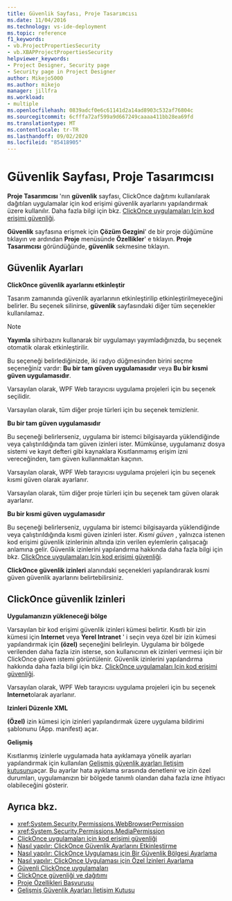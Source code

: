 ```yaml
---
title: Güvenlik Sayfası, Proje Tasarımcısı
ms.date: 11/04/2016
ms.technology: vs-ide-deployment
ms.topic: reference
f1_keywords:
- vb.ProjectPropertiesSecurity
- vb.XBAPProjectPropertiesSecurity
helpviewer_keywords:
- Project Designer, Security page
- Security page in Project Designer
author: Mikejo5000
ms.author: mikejo
manager: jillfra
ms.workload:
- multiple
ms.openlocfilehash: 0839adcf0e6c61141d2a14ad8903c532af76804c
ms.sourcegitcommit: 6cfffa72af599a9d667249caaaa411bb28ea69fd
ms.translationtype: MT
ms.contentlocale: tr-TR
ms.lasthandoff: 09/02/2020
ms.locfileid: "85418905"
---
```

# <a name="security-page-project-designer"></a>Güvenlik Sayfası, Proje Tasarımcısı

**Proje Tasarımcısı** 'nın **güvenlik** sayfası, ClickOnce dağıtımı kullanılarak dağıtılan uygulamalar için kod erişimi güvenlik ayarlarını yapılandırmak üzere kullanılır. Daha fazla bilgi için bkz. [ClickOnce uygulamaları Için kod erişimi güvenliği](../../deployment/code-access-security-for-clickonce-applications.md).

**Güvenlik** sayfasına erişmek için **Çözüm Gezgini**' de bir proje düğümüne tıklayın ve ardından **Proje** menüsünde **Özellikler**' e tıklayın. **Proje Tasarımcısı** göründüğünde, **güvenlik** sekmesine tıklayın.

## <a name="security-settings"></a>Güvenlik Ayarları

 **ClickOnce güvenlik ayarlarını etkinleştir**

Tasarım zamanında güvenlik ayarlarının etkinleştirilip etkinleştirilmeyeceğini belirler. Bu seçenek silinirse, **güvenlik** sayfasındaki diğer tüm seçenekler kullanılamaz.

> [!NOTE]
> **Yayımla** sihirbazını kullanarak bir uygulamayı yayımladığınızda, bu seçenek otomatik olarak etkinleştirilir.

Bu seçeneği belirlediğinizde, iki radyo düğmesinden birini seçme seçeneğiniz vardır: **Bu bir tam güven uygulamasıdır** veya **Bu bir kısmi güven uygulamasıdır**.

Varsayılan olarak, WPF Web tarayıcısı uygulama projeleri için bu seçenek seçilidir.

Varsayılan olarak, tüm diğer proje türleri için bu seçenek temizlenir.

 **Bu bir tam güven uygulamasıdır**

Bu seçeneği belirlerseniz, uygulama bir istemci bilgisayarda yüklendiğinde veya çalıştırıldığında tam güven izinleri ister. Mümkünse, uygulamanız dosya sistemi ve kayıt defteri gibi kaynaklara Kısıtlanmamış erişim izni vereceğinden, tam güven kullanmaktan kaçının.

Varsayılan olarak, WPF Web tarayıcısı uygulama projeleri için bu seçenek kısmi güven olarak ayarlanır.

Varsayılan olarak, tüm diğer proje türleri için bu seçenek tam güven olarak ayarlanır.

 **Bu bir kısmi güven uygulamasıdır**

Bu seçeneği belirlerseniz, uygulama bir istemci bilgisayarda yüklendiğinde veya çalıştırıldığında kısmi güven izinleri ister. *Kısmi güven* , yalnızca istenen kod erişimi güvenlik izinlerinin altında izin verilen eylemlerin çalışacağı anlamına gelir. Güvenlik izinlerini yapılandırma hakkında daha fazla bilgi için bkz. [ClickOnce uygulamaları Için kod erişimi güvenliği](../../deployment/code-access-security-for-clickonce-applications.md).

**ClickOnce güvenlik izinleri** alanındaki seçenekleri yapılandırarak kısmi güven güvenlik ayarlarını belirtebilirsiniz.

## <a name="clickonce-security-permissions"></a>ClickOnce güvenlik Izinleri

 **Uygulamanızın yükleneceği bölge**

Varsayılan bir kod erişimi güvenlik izinleri kümesi belirtir. Kısıtlı bir izin kümesi için **Internet** veya **Yerel Intranet** ' i seçin veya özel bir izin kümesi yapılandırmak için **(özel)** seçeneğini belirleyin. Uygulama bir bölgede verilenden daha fazla izin isterse, son kullanıcının ek izinleri vermesi için bir ClickOnce güven istemi görüntülenir. Güvenlik izinlerini yapılandırma hakkında daha fazla bilgi için bkz. [ClickOnce uygulamaları Için kod erişimi güvenliği](../../deployment/code-access-security-for-clickonce-applications.md).

Varsayılan olarak, WPF Web tarayıcısı uygulama projeleri için bu seçenek **Internet**olarak ayarlanır.

 **Izinleri Düzenle XML**

**(Özel)** izin kümesi için izinleri yapılandırmak üzere uygulama bildirimi şablonunu (App. manifest) açar.

 **Gelişmiş**

Kısıtlanmış izinlerle uygulamada hata ayıklamaya yönelik ayarları yapılandırmak için kullanılan [Gelişmiş güvenlik ayarları Iletişim kutusunu](../../ide/reference/advanced-security-settings-dialog-box.md)açar. Bu ayarlar hata ayıklama sırasında denetlenir ve izin özel durumları, uygulamanızın bir bölgede tanımlı olandan daha fazla izne ihtiyacı olabileceğini gösterir.

## <a name="see-also"></a>Ayrıca bkz.

- <xref:System.Security.Permissions.WebBrowserPermission>
- <xref:System.Security.Permissions.MediaPermission>
- [ClickOnce uygulamaları için kod erişimi güvenliği](../../deployment/code-access-security-for-clickonce-applications.md)
- [Nasıl yapılır: ClickOnce Güvenlik Ayarlarını Etkinleştirme](../../deployment/how-to-enable-clickonce-security-settings.md)
- [Nasıl yapılır: ClickOnce Uygulaması için Bir Güvenlik Bölgesi Ayarlama](../../deployment/how-to-set-a-security-zone-for-a-clickonce-application.md)
- [Nasıl yapılır: ClickOnce Uygulaması için Özel İzinleri Ayarlama](../../deployment/how-to-set-custom-permissions-for-a-clickonce-application.md)
- [Güvenli ClickOnce uygulamaları](../../deployment/securing-clickonce-applications.md)
- [ClickOnce güvenliği ve dağıtımı](../../deployment/clickonce-security-and-deployment.md)
- [Proje Özellikleri Başvurusu](../../ide/reference/project-properties-reference.md)
- [Gelişmiş Güvenlik Ayarları İletişim Kutusu](../../ide/reference/advanced-security-settings-dialog-box.md)
